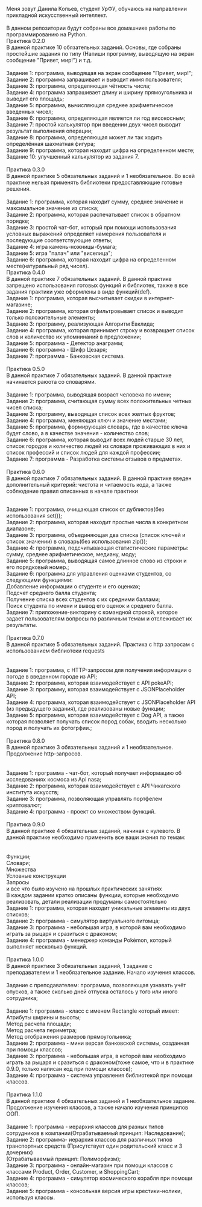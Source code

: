 Меня зовут Данила Копьев, студент УрФУ, обучаюсь на направлении прикладной искусственный интеллект.<br>
<br>
В данном репозитории будут собраны все домашнике работы по программированию на Python.<br>
Практика 0.2.0<br>
В данной практике 10 обязательных заданий. Основы, где собраны простейшие задания по типу (Напиши программу, выводящую на экран сообщение "Привет, мир!") и т.д.<br>
<br>
Задание 1: программа, выводящая на экран сообщение "Привет, мир!";<br>
Задание 2: программа запрашивает и выводит иммя пользователя;<br>
Задание 3: программа, определяющая чётность числа;<br>
Задание 4: программа запрашивает длину и ширину прямоугольника и выводит его площадь;<br>
Задание 5: программа, вычисляющая среднее арифметическое введенных чисел;<br>
Задание 6: программа, определяющая является ли год високосным;<br>
Задание 7: простой калькулятор при введении двух чисел выводит результат выполнения операции;<br>
Задание 8: программа, определяющая может ли так ходить определённая шахматная фигура;<br>
Задание 9: программа, которая находит цифра на определенном месте;<br>
Задание 10: улучшенный калькулятор из задания 7.<br><br>
Практика 0.3.0<br>
В данной практике 5 обязательных заданий и 1 необязательное. Во всей практике нельзя применять библиотеки предоставляющие готовые решения.<br><br>
Задание 1: программа, которая находит сумму, среднее значение и максимальное значение из списка;<br>
Задание 2: программа, которая распечатывает список в обратном порядке;<br>
Задание 3: простой чат-бот, который при помощи использования условных выражений определяет намерения пользователя и последующие соответствующие ответы;<br>
Задание 4: игра камень-ножницы-бумага;<br>
Задание 5: игра "палач" или "виселица";<br>
Задание 6: программа, которая находит цифра на определенном месте(натуральный ряд чисел).<br>
Практика 0.4.0<br>
В данной практике 7 обязательных заданий. В данной практике запрещено использования готовых функций и библиотек, также в все задания практики уже оформлены в виде функций(def). <br>
Задание 1: программа, которая высчитывает скидки в интернет-магазине;<br>
Задание 2: программа, которая отфильтровывает список и выводит только положительные элементы;<br>
Задание 3: программу, реализующая Алгоритм Евклида;<br>
Задание 4: программа, которая принимает строку и возвращает список слов и количество их упомнинаний в предложении;<br>
Задание 5: программа - Детектор анаграмм;<br>
Задание 6: программа - Шифр Цезаря;<br>
Задание 7: программа - Банковская система.<br><br>
Практика 0.5.0<br>
В данной практике 7 обязательных заданий. В данной практике начинается раюота со словарями.<br><br>
Задание 1: программа, выводящая возраст человека по имени;<br>
Задание 2: программа, считающая сумму всех положительных четных чисел списка;<br>
Задание 3: программу, выводящая список всех желтых фруктов;<br>
Задание 4: программа, меняющая ключ и значение местами;<br>
Задание 5: программа, формирующая словарь, где в качестве ключа будет слово, а в качестве значения - количество слов;<br>
Задание 6: программа, которая выводит всех людей старше 30 лет, список городов и количество людей из словаря проживающих в них и список профессий и список людей для каждой профессии;<br>
Задание 7: программа - Разработка системы отзывов о предметах.<br><br>
Практика 0.6.0<br>
В данной практике 7 обязательных заданий. В данной практике введен дополнительный критерий: чистота и читаемость кода, а также соблюдение правил описанных в начале практики<br><br>

Задание 1: программа, очищающая список от дубликтов(без использования set());<br>
Задание 2: программа, которая находит простые числа в конкретном диапазоне;<br>
Задание 3: программа, объединяющая два списка (список ключей и список значении) в словарь(без использования zip());<br>
Задание 4: программа, подсчитывающая статистические параметры: сумму, среднее арифметическое, медиану, моду;<br>
Задание 5: программа, выводящая самое длинное слово из строки и его порядковый номер.;<br>
Задание 6: программа для управления оценками студентов, со следующими функциями:<br>
Добавление информации о студенте и его оценках;<br>
Подсчет среднего балла студента;<br>
Получение списка всех студентов с их средними баллами;<br>
Поиск студента по имени и вывод его оценок и среднего балла.<br>
Задание 7: приложение-викторину с командной строкой, которое задает пользователям вопросы по различным темам и отслеживает их результаты.<br><br>
Практика 0.7.0<br>
В данной практике 5 обязательных заданий. Практика с http запросам с использованием библиотеки requests<br>
<br><br>
Задание 1: программа, c HTTP-запросом для получения информации о погоде в введенном городе из API;<br>
Задание 2: программа, которая взаимодействует с API pokeAPI;<br>
Задание 3: программу, которая взаимодействует с JSONPlaceholder API;<br>
Задание 4: программа, которая взаимодействует с JSONPlaceholder API (из предыдущего задания), где реализованы новые функции;<br>
Задание 5: программа, которая взаимодействует с Dog API, а также которая позволяет получать список пород собак, вводить несколько пород и получать их фотогрфии.;<br><br>
Практика 0.8.0<br>
В данной практике 3 обязательных заданий и 1 необязательное. Продолжение http-запросов.<br>
<br><br>
Задание 1: программа - чат-бот, который получает информацию об исследованиях космоса из Api nasa;<br>
Задание 2: программа, которая взаимодействует с API Чикагского института искусств;<br>
Задание 3: программа, позволяющая управлять портфелем криптовалют;<br>
Задание 4: программа - проект со множеством функций.<br><br>
Практика 0.9.0<br>
В данной практике 4 обязательных заданий, начиная с нулевого. В данной практике необходимо применить все ваши знания по темам:<br>
<br><br>
Функции;<br>
Словари;<br>
Множества<br>
Условные конструкции<br>
Запросы<br>
и все что было изучено на прошлых практических занятиях<br>
В каждом задании кратко описаны функции, которые необходимо реализовать, детали реализации продуманы самостоятельно<br>
Задание 1: программа, которая находит уникальные элементы из двух списков;<br>
Задание 2: программа - симулятор виртуального питомца;<br>
Задание 3: программа - небольшая игра, в которой вам необходимо играть за рыцаря и сразиться с драконом;<br>
Задание 4: программа - менеджер команды Pokémon, который выполняет несколько функций.<br><br>
Практика 1.0.0<br>
В данной практике 3 обязательных заданий, 1 задание с преподавателем и 1 необязательное задание. Начало изучения классов.<br>
<br>
Задание с преподавателем: программа, позволяющая узнавать учёт опусков, а также сколько дней отпуска осталось у того или иного сотрудника;<br><br>
Задание 1: программа - класс с именем Rectangle который имеет:<br>
Атрибуты ширины и высоты;<br>
Метод расчета площади;<br>
Метод расчета периметра;<br>
Метод отображения размеров прямоугольника;<br>
Задание 2: программа - мини версая банковской системы, созданная при помощи классов;<br>
Задание 3: программа - небольшая игра, в которой вам необходимо играть за рыцаря и сразиться с драконом(тоже самое, что и в практике 0.9.0, только написан код при помощи классов);<br>
Задание 4: программа - система управления библиотекой при помощи классов.<br><br>
Практика 1.1.0<br>
В данной практике 4 обязательных заданий и 1 необязательное задание. Продолжение изучения классов, а также начало изучения принципов ООП.<br><br>
Задание 1: программа - иерархия классов для разных типов сотрудников в компании(Отрабатываемый принцип: Наследование);<br>
Задание 2: программа- иерархия классов для различных типов транспортных средств (Присутствует один родительский класс и 3 дочерних)<br>(Отрабатываемый принцип: Полиморфизм);<br>
Задание 3: программа - онлайн-магазин при помощи классов с классами Product, Order, Customer, и ShoppingCart;<br>
Задание 4: программа - симулятор космического корабля при помощи классов;<br>
Задание 5: программа - консольная версия игры крестики-нолики, используя классы.<br>
